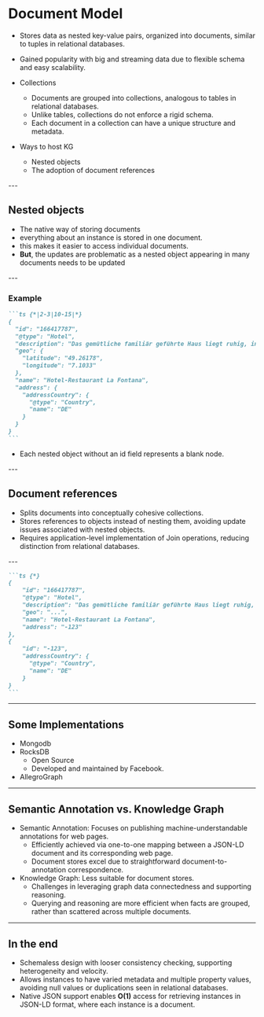 # Document Model

<v-clicks depth="2">

- Stores data as nested key-value pairs, organized into documents, similar to tuples in relational databases.

- Gained popularity with big and streaming data due to flexible schema and easy scalability.

- Collections
    - Documents are grouped into collections, analogous to tables in relational databases.
    - Unlike tables, collections do not enforce a rigid schema.
    - Each document in a collection can have a unique structure and metadata.
- Ways to host KG
    - Nested objects
    - The adoption of document references
</v-clicks>
---

## Nested objects

<v-clicks>

- The native way of storing documents
- everything about an instance is stored in one document.
- this makes it easier to access individual documents.
- **But**, the updates are problematic as a nested object appearing in many documents needs to be updated
</v-clicks>
---

### Example

````md magic-move {lines: true}
```ts {*|2-3|10-15|*}
{
  "id": "166417787",
  "@type": "Hotel",
  "description": "Das gemütliche familiär geführte Haus liegt ruhig, in Waldnähe, dennoch verkehrsgünstig.",
  "geo": {
    "latitude": "49.26178",
    "longitude": "7.1033"
  },
  "name": "Hotel-Restaurant La Fontana",
  "address": {
    "addressCountry": {
      "@type": "Country",
      "name": "DE"
    }
  }
}
```
````
<v-click at="2">

-  Each nested object without an id field represents a blank node.
</v-click>
---

## Document references

<v-clicks>

- Splits documents into conceptually cohesive collections.
- Stores references to objects instead of nesting them, avoiding update issues associated with nested objects.
- Requires application-level implementation of Join operations, reducing distinction from relational databases.
</v-clicks>
---

````md magic-move {lines:true}
```ts {*}
{
    "id": "166417787",
    "@type": "Hotel",
    "description": "Das gemütliche familiär geführte Haus liegt ruhig, in Waldnähe, dennoch verkehrsgünstig.",
    "geo": "...",
    "name": "Hotel-Restaurant La Fontana",
    "address": "-123"
},
{
    "id": "-123",
    "addressCountry": {
      "@type": "Country",
      "name": "DE"
    }
}
```
````
---

## Some Implementations

- Mongodb
- RocksDB
    - Open Source
    * Developed and maintained by Facebook.
- AllegroGraph
---

## Semantic Annotation vs. Knowledge Graph
- Semantic Annotation: Focuses on publishing machine-understandable annotations for web pages.
    - Efficiently achieved via one-to-one mapping between a JSON-LD document and its corresponding web page.
    - Document stores excel due to straightforward document-to-annotation correspondence.
- Knowledge Graph: Less suitable for document stores.
    - Challenges in leveraging graph data connectedness and supporting reasoning.
    - Querying and reasoning are more efficient when facts are grouped, rather than scattered across multiple documents.

---

## In the end

- Schemaless design with looser consistency checking, supporting heterogeneity and velocity.
- Allows instances to have varied metadata and multiple property values, avoiding null values or duplications seen in relational databases.
- Native JSON support enables **O(1)** access for retrieving instances in JSON-LD format, where each instance is a document.

